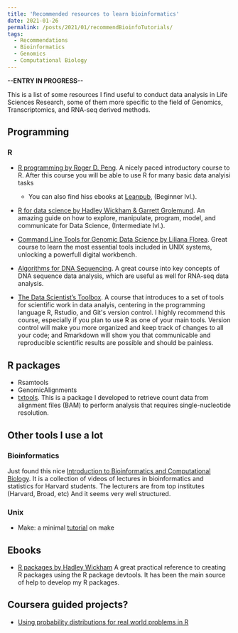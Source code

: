 ```yaml
---
title: 'Recommended resources to learn bioinformatics'
date: 2021-01-26
permalink: /posts/2021/01/recommendBioinfoTutorials/
tags:
  - Recommendations
  - Bioinformatics
  - Genomics
  - Computational Biology
---
```


**--ENTRY IN PROGRESS--**

This is a list of some resources I find useful to 
conduct data analysis in Life Sciences Research,
some of them more specific to the field of Genomics,
Transcriptomics, and RNA-seq derived methods. 

## Programming

### R

- [R programming by Roger D. Peng](https://www.coursera.org/learn/r-programming). A 
nicely paced introductory course to R. After this course you will be able to use R
for many basic data analyisi tasks
	+ You can also find hiss ebooks at [Leanpub](https://leanpub.com/rprogramming), (Beginner lvl.).
- [R for data science by Hadley Wickham & Garrett Grolemund](https://r4ds.had.co.nz/index.html). 
An amazing guide on how to explore, manipulate, program, model, and communicate for Data Science, (Intermediate lvl.).

- [Command Line Tools for Genomic Data Science by Liliana Florea](https://www.coursera.org/learn/genomic-tools).
Great course to learn the most essential tools included in UNIX systems, unlocking a powerfull digital workbench.
- [Algorithms for DNA Sequencing](https://www.coursera.org/learn/dna-sequencing). A great course into key concepts
of DNA sequence data analysis, which are useful as well for RNA-seq data analysis.
- [The Data Scientist’s Toolbox](https://www.coursera.org/learn/data-scientists-tools#syllabus). 
A course that introduces to a set of tools for scientific work in data analyis,
centering in the programming language R, Rstudio, and Git's version control. I highly recommend this course, 
especially if you plan to use R as one of your main tools. Version control will make you more organized
and keep track of changes to all your code; and Rmarkdown will show you that communicable and reproducible 
scientific results are possible and should be painless.

## R packages

- Rsamtools
- GenomicAlignments
- [txtools](https://github.com/AngelCampos/txtools/). This is a package I 
developed to retrieve count data from alignment files (BAM) to perform
analysis that requires single-nucleotide resolution.

## Other tools I use a lot

### Bioinformatics

Just found this nice [Introduction to Bioinformatics and Computational Biology](https://liulab-dfci.github.io/bioinfo-combio/). 
It is a collection of videos of lectures in bioinformatics and statistics for Harvard students.
The lecturers are from top institutes (Harvard, Broad, etc) And it seems very well structured.

### Unix

- Make: a minimal [tutorial](https://kbroman.org/minimal_make/) on make

## Ebooks

- [R packages by Hadley Wickham](https://r-pkgs.org/index.html) A great practical reference 
to creating R packages using the R package devtools. It has been the main source of help to develop 
my R packages.

## Coursera guided projects?

- [Using probability distributions for real world problems in R](https://www.coursera.org/projects/probability-distributions-real-world-problems-r)